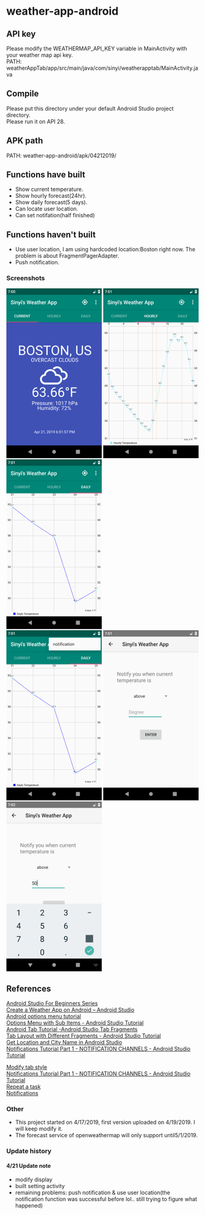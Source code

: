 # weather-app-android

## API key
Please modify the WEATHERMAP_API_KEY variable in MainActivity with your weather map api key.  
PATH: weatherAppTab/app/src/main/java/com/sinyi/weatherapptab/MainActivity.java  

## Compile
Please put this directory under your default Android Studio project directory.  
Please run it on API 28. 

## APK path
PATH: weather-app-android/apk/04212019/  

## Functions have built
- Show current temperature.
- Show hourly forecast(24hr).
- Show daily forecast(5 days).
- Can locate user location.
- Can set notifation(half finished)

## Functions haven't built
- Use user location, I am using hardcoded location:Boston right now. The problem is about FragmentPagerAdapter.
- Push notification.


### Screenshots
<img src="img/1.png" width="250"> <img src="img/2.png" width="250"> <img src="img/3.png" width="250">  
<img src="img/4.png" width="250"> <img src="img/5.png" width="250"> <img src="img/6.png" width="250">


## References
[Android Studio For Beginners Series](https://www.youtube.com/watch?v=dFlPARW5IX8&list=PLp9HFLVct_ZvMa7IVdQyUUyh8t2re9apm)  
[Create a Weather App on Android – Android Studio](https://youtu.be/w1g9AaDltUM)  
[Android options menu tutorial](https://youtu.be/EZ-sNN7UWFU)  
[Options Menu with Sub Items - Android Studio Tutorial](https://youtu.be/oh4YOj9VkVE)  
[Android Tab Tutorial -Android Studio Tab Fragments](https://youtu.be/bNpWGI_hGGg)  
[Tab Layout with Different Fragments - Android Studio Tutorial](https://youtu.be/h4HwU_ENXYM)  
[Get Location and City Name in Android Studio](https://youtu.be/rKnzzrdhb9g)  
[Notifications Tutorial Part 1 - NOTIFICATION CHANNELS - Android Studio Tutorial](https://youtu.be/tTbd1Mfi-Sk)  

[Modify tab style](https://materialdoc.com/components/tabs/)  
[Notifications Tutorial Part 1 - NOTIFICATION CHANNELS - Android Studio Tutorial](https://www.youtube.com/watch?v=tTbd1Mfi-Sk)  
[Repeat a task](https://stackoverflow.com/questions/6242268/repeat-a-task-with-a-time-delay)  
[Notifications](https://codinginflow.com/tutorials/android/notifications-notification-channels/part-1-notification-channels)   

### Other
- This project started on 4/17/2019, first version uploaded on 4/19/2019.
I will keep modify it.
- The forecast service of openweathermap will only support until5/1/2019.

###  Update history
#### 4/21 Update note
- modify display
- built setting activity
- remaining problems: push notification & use user location(the notification function was successful before lol.. still trying to figure what happened)